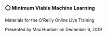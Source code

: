 ### ⭕️ Minimum Viable Machine Learning

Materials for the O'Reilly Online Live Training

Presented by Max Humber on December 6, 2019
